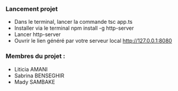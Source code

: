 ### Lancement projet

- Dans le terminal, lancer la commande tsc app.ts
- Installer  via le terminal npm install -g http-server
- Lancer http-server
- Ouvrir le lien généré par votre serveur local http://127.0.0.1:8080

### Membres du projet :
- Liticia AMANI
- Sabrina BENSEGHIR
- Mady SAMBAKE
